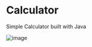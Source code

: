 # Calculator
Simple Calculator built with Java


![image](https://user-images.githubusercontent.com/54452350/191999122-ccbb4725-a11a-4e92-a0e7-2291b5030fc2.png)
